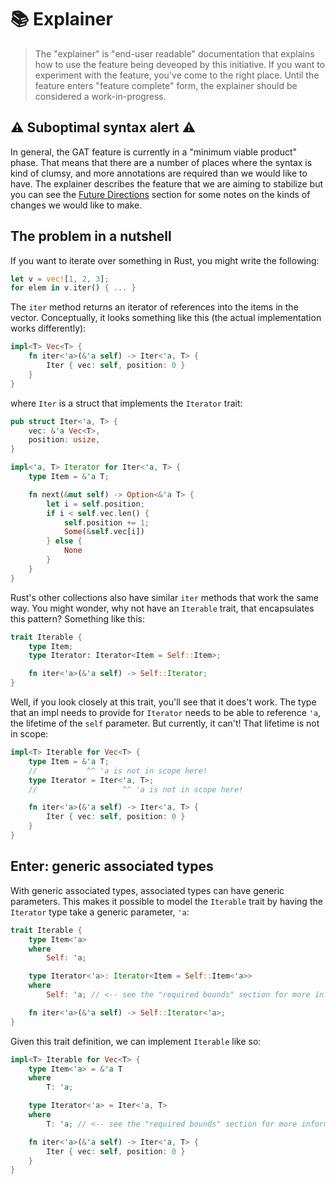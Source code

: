 # 📚 Explainer

> The "explainer" is "end-user readable" documentation that explains how to use the feature being deveoped by this initiative.
> If you want to experiment with the feature, you've come to the right place.
> Until the feature enters "feature complete" form, the explainer should be considered a work-in-progress.

## ⚠️ Suboptimal syntax alert ⚠️

In general, the GAT feature is currently in a "minimum viable product" phase. That means that there are a number of places where the syntax is kind of clumsy, and more annotations are required than we would like to have. The explainer describes the feature that we are aiming to stabilize but you can see the [Future Directions](./explainer/future_directions.md) section for some notes on the kinds of changes we would like to make.

## The problem in a nutshell

If you want to iterate over something in Rust, you might write the following:

```rust
let v = vec![1, 2, 3];
for elem in v.iter() { ... }
```

The `iter` method returns an iterator of references into the items in the vector. Conceptually, it looks something like this (the actual implementation works differently):

```rust
impl<T> Vec<T> {
    fn iter<'a>(&'a self) -> Iter<'a, T> {
        Iter { vec: self, position: 0 }
    }
}
```

where `Iter` is a struct that implements the `Iterator` trait:

```rust
pub struct Iter<'a, T> {
    vec: &'a Vec<T>,
    position: usize,
}

impl<'a, T> Iterator for Iter<'a, T> {
    type Item = &'a T;

    fn next(&mut self) -> Option<&'a T> {
        let i = self.position;
        if i < self.vec.len() {
            self.position += 1;
            Some(&self.vec[i])
        } else {
            None
        }
    }
}
```

Rust's other collections also have similar `iter` methods that work the same way. You might wonder, why not have an `Iterable` trait, that encapsulates this pattern? Something like this:

```rust
trait Iterable {
    type Item;
    type Iterator: Iterator<Item = Self::Item>;

    fn iter<'a>(&'a self) -> Self::Iterator;
}
```

Well, if you look closely at this trait, you'll see that it does't work. The type that an impl needs to provide for `Iterator` needs to be able to reference `'a`, the lifetime of the `self` parameter. But currently, it can't! That lifetime is not in scope:

```rust
impl<T> Iterable for Vec<T> {
    type Item = &'a T;
    //           ^^ 'a is not in scope here!
    type Iterator = Iter<'a, T>;
    //                   ^^ 'a is not in scope here!

    fn iter<'a>(&'a self) -> Iter<'a, T> {
        Iter { vec: self, position: 0 }
    }
}
```

## Enter: generic associated types

With generic associated types, associated types can have generic parameters. This makes it possible to model the `Iterable` trait by having the `Iterator` type take a generic parameter, `'a`:

```rust
trait Iterable {
    type Item<'a>
    where
        Self: 'a;

    type Iterator<'a>: Iterator<Item = Self::Item<'a>>
    where
        Self: 'a; // <-- see the "required bounds" section for more information

    fn iter<'a>(&'a self) -> Self::Iterator<'a>;
}
```

Given this trait definition, we can implement `Iterable` like so:

```rust
impl<T> Iterable for Vec<T> {
    type Item<'a> = &'a T
    where
        T: 'a;

    type Iterator<'a> = Iter<'a, T>
    where
        T: 'a; // <-- see the "required bounds" section for more information

    fn iter<'a>(&'a self) -> Iter<'a, T> {
        Iter { vec: self, position: 0 }
    }
}
```

